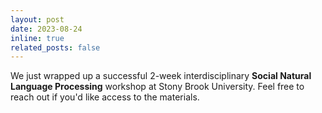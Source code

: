 ```yaml
---
layout: post
date: 2023-08-24 
inline: true
related_posts: false
---
```


We just wrapped up a successful 2-week interdisciplinary **Social Natural Language Processing** workshop at Stony Brook University. Feel free to reach out if you'd like access to the materials. 
